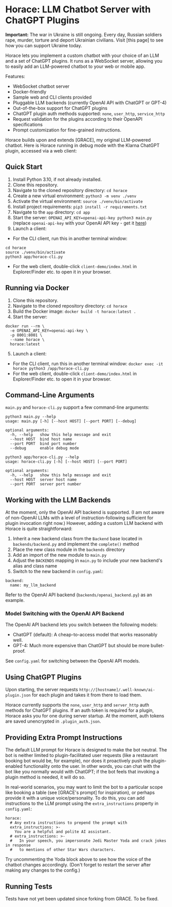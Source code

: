 # Horace: LLM Chatbot Server with ChatGPT Plugins

**Important:** The war in Ukraine is still ongoing. Every day, Russian soldiers rape, murder, torture and deport Ukrainian civilians. Visit [this page] to see how you can support Ukraine today.

Horace lets you implement a custom chatbot with your choice of an LLM and a set of ChatGPT plugins. It runs as a WebSocket server, allowing you to easily add an LLM-powered chatbot to your web or mobile app.

Features:

* WebSocket chatbot server
* Docker-friendly
* Sample web and CLI clients provided
* Pluggable LLM backends (currently OpenAI API with ChatGPT or GPT-4)
* Out-of-the-box support for ChatGPT plugins
* ChatGPT plugin auth methods supported: `none`, `user_http`, `service_http`
* Request validation for the plugins according to their OpenAPI specifications
* Prompt customization for fine-grained instructions.

Horace builds upon and extends [GRACE], my original LLM-powered chatbot. Here is Horace running in debug mode with the Klarna ChatGPT plugin, accessed via a web client:

## Quick Start

1. Install Python 3.10, if not already installed.
2. Clone this repository.
3. Navigate to the cloned repository directory: `cd horace`
4. Create a new virtual environment: `python3 -m venv ./venv`
5. Activate the virtual environment: `source ./venv/bin/activate`
6. Install project requirements: `pip3 install -r requirements.txt`
7. Navigate to the `app` directory: `cd app`
8. Start the server: `OPENAI_API_KEY=openai-api-key python3 main.py` (replace `openai-api-key` with your OpenAI API key - get it [here](https://platform.openai.com/signup))
9. Launch a client:
  * For the CLI client, run this in another terminal window:
```
cd horace
source ./venv/bin/activate
python3 app/horace-cli.py
```
  * For the web client, double-click `client-demo/index.html` in Explorer/Finder etc. to open it in your browser.

## Running via Docker

1. Clone this repository.
2. Navigate to the cloned repository directory: `cd horace`
3. Build the Docker image: `docker build -t horace:latest .`
4. Start the server:
```
docker run --rm \
  -e OPENAI_API_KEY=openai-api-key \
  -p 8001:8001 \
  --name horace \
  horace:latest
```
5. Launch a client:
  * For the CLI client, run this in another terminal window: `docker exec -it horace python3 /app/horace-cli.py`
  * For the web client, double-click `client-demo/index.html` in Explorer/Finder etc. to open it in your browser.

## Command-Line Arguments

`main.py` and `horace-cli.py` support a few command-line arguments:

```
python3 main.py --help
usage: main.py [-h] [--host HOST] [--port PORT] [--debug]

optional arguments:
  -h, --help   show this help message and exit
  --host HOST  bind host name
  --port PORT  bind port number
  --debug      enable debug mode
```
```
python3 app/horace-cli.py --help
usage: horace-cli.py [-h] [--host HOST] [--port PORT]

optional arguments:
  -h, --help   show this help message and exit
  --host HOST  server host name
  --port PORT  server port number
```

## Working with the LLM Backends

At the moment, only the OpenAI API backend is supported. (I am not aware of non-OpenAI LLMs with a level of instruction-following sufficient for plugin invocation right now.) However, adding a custom LLM backend with Horace is quite straightforward:

1. Inherit a new backend class from the `Backend` base located in `backends/backend.py` and implement the `complete()` method
2. Place the new class module in the `backends` directory
3. Add an import of the new module to `main.py`
4. Adjust the `BACKENDS` mapping in `main.py` to include your new backend's alias and class name
5. Switch to the new backend in `config.yaml`:

```
backend:
  name: my_llm_backend
```

Refer to the OpenAI API backend (`backends/openai_backend.py`) as an example.

### Model Switching with the OpenAI API Backend

The OpenAI API backend lets you switch between the following models:

* ChatGPT (default): A cheap-to-access model that works reasonably well.
* GPT-4: Much more expensive than ChatGPT but should be more bullet-proof.

See `config.yaml` for switching between the OpenAI API models.

## Using ChatGPT Plugins

Upon starting, the server requests `http://[hostname]/.well-known/ai-plugin.json` for each plugin and takes it from there to load them.

Horace currently supports the `none`, `user_http` and `server_http` auth methods for ChatGPT plugins. If an auth token is required for a plugin, Horace asks you for one during server startup. At the moment, auth tokens are saved unencrypted in `.plugin_auth.json`.

## Providing Extra Prompt Instructions

The default LLM prompt for Horace is designed to make the bot neutral. The bot is neither limited to plugin-facilitated user requests (like a restaurant booking bot would be, for example), nor does it proactively push the plugin-enabled functionality onto the user. In other words, you can chat with the bot like you normally would with ChatGPT; if the bot feels that invoking a plugin method is needed, it will do so.

In real-world scenarios, you may want to limit the bot to a particular scope like booking a table (see [GRACE's prompt] for inspiration), or perhaps provide it with a unique voice/personality. To do this, you can add instructions to the LLM prompt using the `extra_instructions` property in `config.yaml`:

```
horace:
  # Any extra instructions to prepend the prompt with
  extra_instructions: >-
    You are a helpful and polite AI assistant.
  # extra_instructions: >-
  #   In your speech, you impersonate Jedi Master Yoda and crack jokes in response
  #   to mentions of other Star Wars characters.
```

Try uncommenting the Yoda block above to see how the voice of the chatbot changes accordingly. (Don't forget to restart the server after making any changes to the config.)

## Running Tests

Tests have not yet been updated since forking from GRACE. To be fixed.
